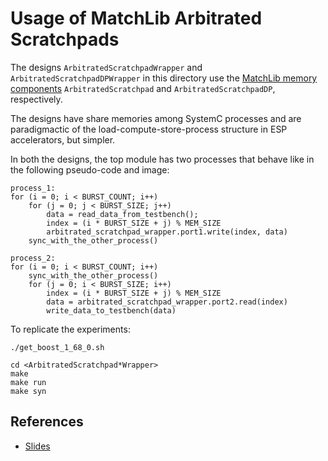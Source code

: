 # Usage of MatchLib Arbitrated Scratchpads

The designs `ArbitratedScratchpadWrapper` and `ArbitratedScratchpadDPWrapper` in this directory use the [MatchLib memory components](https://nvlabs.github.io/matchlib/group___arbitrated_scratchpad.html) `ArbitratedScratchpad` and `ArbitratedScratchpadDP`, respectively.

The designs have share memories among SystemC processes and are paradigmactic of the load-compute-store-process structure in ESP accelerators, but simpler.

In both the designs, the top module has two processes that behave like in the following pseudo-code and image:

```
process_1:
for (i = 0; i < BURST_COUNT; i++)
    for (j = 0; j < BURST_SIZE; j++)
        data = read_data_from_testbench();
        index = (i * BURST_SIZE + j) % MEM_SIZE
        arbitrated_scratchpad_wrapper.port1.write(index, data)
    sync_with_the_other_process()

process_2:
for (i = 0; i < BURST_COUNT; i++)
    sync_with_the_other_process()
    for (j = 0; i < BURST_SIZE; i++)
        index = (i * BURST_SIZE + j) % MEM_SIZE
        data = arbitrated_scratchpad_wrapper.port2.read(index)
        write_data_to_testbench(data)
```

To replicate the experiments:

```
./get_boost_1_68_0.sh
```

```
cd <ArbitratedScratchpad*Wrapper>
make
make run
make syn
```

## References

- [Slides](https://docs.google.com/presentation/d/1pwKd-JKmadxN98U0Qt4mZs1unXBNXEb6HYyhML4dOEI/edit?usp=sharing)
